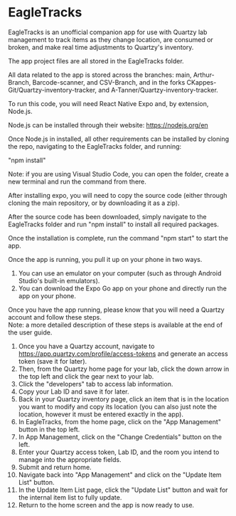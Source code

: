 # EagleTracks
EagleTracks is an unofficial companion app for use with Quartzy lab management to track items as they change location, are consumed or broken, and make real time adjustments to Quartzy's inventory.  

The app project files are all stored in the EagleTracks folder.

All data related to the app is stored across the branches: main, Arthur-Branch, Barcode-scanner, and CSV-Branch, and in the forks CKappes-Git/Quartzy-inventory-tracker, and A-Tanner/Quartzy-inventory-tracker.  

To run this code, you will need React Native Expo and, by extension, Node.js.  

Node.js can be installed through their website: https://nodejs.org/en

Once Node.js in installed, all other requirements can be installed by cloning the repo, navigating to the EagleTracks folder, and running:

"npm install"

Note: if you are using Visual Studio Code, you can open the folder, create a new terminal and run the command from there.

After installing expo, you will need to copy the source code (either through cloning the main repository, or by downloading it as a zip).

After the source code has been downloaded, simply navigate to the EagleTracks folder and run "npm install" to install all required packages.

Once the installation is complete, run the command "npm start" to start the app.  

Once the app is running, you pull it up on your phone in two ways.
1. You can use an emulator on your computer (such as through Android Studio's built-in emulators).
2. You can download the Expo Go app on your phone and directly run the app on your phone.

Once you have the app running, please know that you will need a Quartzy account and follow these steps.  
Note: a more detailed description of these steps is available at the end of the user guide. 
1. Once you have a Quartzy account, navigate to https://app.quartzy.com/profile/access-tokens and generate an access token (save it for later).  
2. Then, from the Quartzy home page for your lab, click the down arrow in the top left and click the gear next to your lab.
3. Click the "developers" tab to access lab information.
4. Copy your Lab ID and save it for later.
5. Back in your Quartzy inventory page, click an item that is in the location you want to modify and copy its location (you can also just note the location, however it must be entered exactly in the app).
6. In EagleTracks, from the home page, click on the "App Management" button in the top left.
7. In App Management, click on the "Change Credentials" button on the left.
8. Enter your Quartzy access token, Lab ID, and the room you intend to manage into the appropriate fields.
9. Submit and return home. 
10. Navigate back into "App Management" and click on the "Update Item List" button.
11. In the Update Item List page, click the "Update List" button and wait for the internal item list to fully update.  
12. Return to the home screen and the app is now ready to use.

